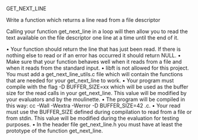 GET_NEXT_LINE

Write a function which returns a line read from a
file descriptor

Calling your function get_next_line in a loop will then allow you to read the text
available on the file descriptor one line at a time until the end of it.

• Your function should return the line that has just been read. If there is nothing
else to read or if an error has occurred it should return NULL.
• Make sure that your function behaves well when it reads from a file and when it
reads from the standard input.
• libft is not allowed for this project. You must add a get_next_line_utils.c file
which will contain the functions that are needed for your get_next_line to work.
• Your program must compile with the flag -D BUFFER_SIZE=xx which will be used
as the buffer size for the read calls in your get_next_line. This value will be
modified by your evaluators and by the moulinette.
• The program will be compiled in this way:
cc -Wall -Wextra -Werror -D BUFFER_SIZE=42 <files>.c.
• Your read must use the BUFFER_SIZE defined during compilation to read from
a file or from stdin. This value will be modified during the evaluation for testing
purposes.
• In the header file get_next_line.h you must have at least the prototype of the
function get_next_line.
